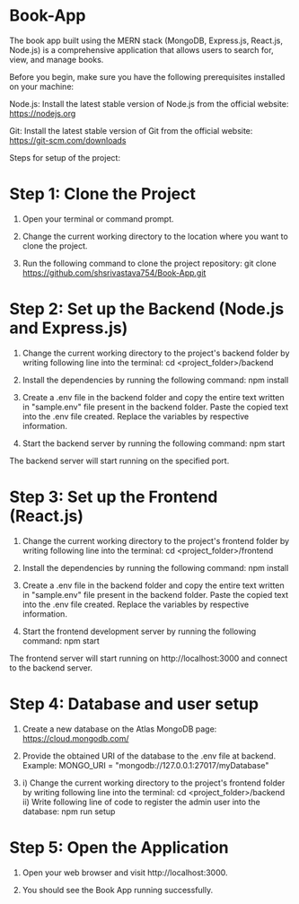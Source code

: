 # Book-App

The book app built using the MERN stack (MongoDB, Express.js, React.js, Node.js) is a comprehensive application that allows users to search for, view, and manage books.

Before you begin, make sure you have the following prerequisites installed on your machine:

Node.js: Install the latest stable version of Node.js from the official website: https://nodejs.org

Git: Install the latest stable version of Git from the official website: https://git-scm.com/downloads

Steps for setup of the project:

# Step 1: Clone the Project
1) Open your terminal or command prompt.

2) Change the current working directory to the location where you want to clone the project.

3) Run the following command to clone the project repository:
   git clone https://github.com/shsrivastava754/Book-App.git

# Step 2: Set up the Backend (Node.js and Express.js)
1) Change the current working directory to the project's backend folder by writing following line into the terminal:
   cd <project_folder>/backend
   
2) Install the dependencies by running the following command:
   npm install

3) Create a .env file in the backend folder and copy the entire text written in "sample.env" file present in the backend folder. Paste the copied text into the       .env file created. Replace the variables by respective information.
   
4) Start the backend server by running the following command:
   npm start

The backend server will start running on the specified port.

# Step 3: Set up the Frontend (React.js)
1) Change the current working directory to the project's frontend folder by writing following line into the terminal:
   cd <project_folder>/frontend

2) Install the dependencies by running the following command:
   npm install

3) Create a .env file in the backend folder and copy the entire text written in "sample.env" file present in the backend folder. Paste the copied text into the       .env file created. Replace the variables by respective information.

4) Start the frontend development server by running the following command:
   npm start

The frontend server will start running on http://localhost:3000 and connect to the backend server.

# Step 4: Database and user setup
1) Create a new database on the Atlas MongoDB page: https://cloud.mongodb.com/

2) Provide the obtained URI of the database to the .env file at backend.
   Example: MONGO_URI = "mongodb://127.0.0.1:27017/myDatabase"

3) i) Change the current working directory to the project's frontend folder by writing following line into the terminal:
      cd <project_folder>/backend
   ii) Write following line of code to register the admin user into the database:
      npm run setup
   
# Step 5: Open the Application
1) Open your web browser and visit http://localhost:3000.

2) You should see the Book App running successfully.

